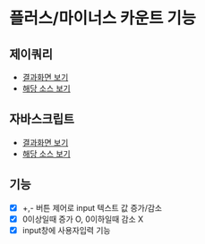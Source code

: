 # 플러스/마이너스 카운트 기능

## 제이쿼리
- [결과화면 보기](https://yeony1011.github.io/2019script_ex/190325/190325.html)
- [해당 소스 보기](https://yeony1011.github.io/2019script_ex/190325/common.js)

## 자바스크립트
- [결과화면 보기](https://yeony1011.github.io/2019script_ex/190325/190325_v2.html)
- [해당 소스 보기](https://yeony1011.github.io/2019script_ex/190325/common_v2.js)

## 기능
- [x] +,- 버튼 제어로 input 텍스트 값 증가/감소
- [x] 0이상일때 증가 O, 0이하일때 감소 X
- [x] input창에 사용자입력 기능